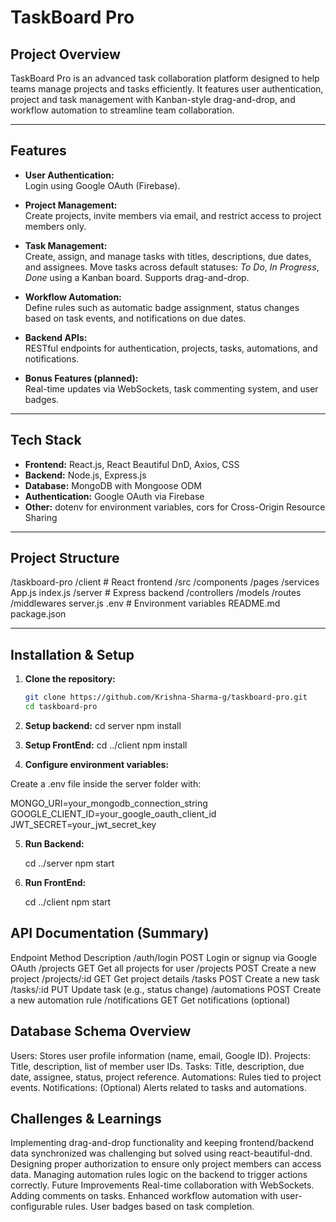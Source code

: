 # TaskBoard Pro

## Project Overview
TaskBoard Pro is an advanced task collaboration platform designed to help teams manage projects and tasks efficiently. It features user authentication, project and task management with Kanban-style drag-and-drop, and workflow automation to streamline team collaboration.

---

## Features

- **User Authentication:**  
  Login using Google OAuth (Firebase).

- **Project Management:**  
  Create projects, invite members via email, and restrict access to project members only.

- **Task Management:**  
  Create, assign, and manage tasks with titles, descriptions, due dates, and assignees. Move tasks across default statuses: *To Do*, *In Progress*, *Done* using a Kanban board. Supports drag-and-drop.

- **Workflow Automation:**  
  Define rules such as automatic badge assignment, status changes based on task events, and notifications on due dates.

- **Backend APIs:**  
  RESTful endpoints for authentication, projects, tasks, automations, and notifications.

- **Bonus Features (planned):**  
  Real-time updates via WebSockets, task commenting system, and user badges.

---

## Tech Stack

- **Frontend:** React.js, React Beautiful DnD, Axios, CSS  
- **Backend:** Node.js, Express.js  
- **Database:** MongoDB with Mongoose ODM  
- **Authentication:** Google OAuth via Firebase  
- **Other:** dotenv for environment variables, cors for Cross-Origin Resource Sharing

---

## Project Structure

/taskboard-pro
/client # React frontend
/src
/components
/pages
/services
App.js
index.js
/server # Express backend
/controllers
/models
/routes
/middlewares
server.js
.env # Environment variables
README.md
package.json


---

## Installation & Setup

1. **Clone the repository:**
   ```bash
   git clone https://github.com/Krishna-Sharma-g/taskboard-pro.git
   cd taskboard-pro

2. **Setup backend:**
cd server
npm install

3. **Setup FrontEnd:**
cd ../client
npm install

4. **Configure environment variables:**

Create a .env file inside the server folder with:

MONGO_URI=your_mongodb_connection_string
GOOGLE_CLIENT_ID=your_google_oauth_client_id
JWT_SECRET=your_jwt_secret_key


5. **Run Backend:**

   cd ../server
   npm start

6. **Run FrontEnd:**

   cd ../client
   npm start

## API Documentation (Summary)

Endpoint	Method	Description
/auth/login	POST	Login or signup via Google OAuth
/projects	GET	Get all projects for user
/projects	POST	Create a new project
/projects/:id	GET	Get project details
/tasks	POST	Create a new task
/tasks/:id	PUT	Update task (e.g., status change)
/automations	POST	Create a new automation rule
/notifications	GET	Get notifications (optional)

## Database Schema Overview

Users: Stores user profile information (name, email, Google ID).
Projects: Title, description, list of member user IDs.
Tasks: Title, description, due date, assignee, status, project reference.
Automations: Rules tied to project events.
Notifications: (Optional) Alerts related to tasks and automations.

## Challenges & Learnings

Implementing drag-and-drop functionality and keeping frontend/backend data synchronized was challenging but solved using react-beautiful-dnd.
Designing proper authorization to ensure only project members can access data.
Managing automation rules logic on the backend to trigger actions correctly.
Future Improvements
Real-time collaboration with WebSockets.
Adding comments on tasks.
Enhanced workflow automation with user-configurable rules.
User badges based on task completion.
